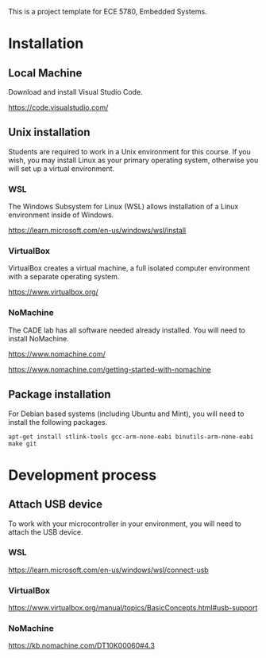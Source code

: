 This is a project template for ECE 5780, Embedded Systems.

# Installation
## Local Machine
Download and install Visual Studio Code.

https://code.visualstudio.com/

## Unix installation
Students are required to work in a Unix environment for this course.
If you wish, you may install Linux as your primary operating system, otherwise you will set up a virtual environment.

### WSL
The Windows Subsystem for Linux (WSL) allows installation of a Linux environment inside of Windows.

https://learn.microsoft.com/en-us/windows/wsl/install

### VirtualBox
VirtualBox creates a virtual machine, a full isolated computer environment with a separate operating system.

https://www.virtualbox.org/

### NoMachine
The CADE lab has all software needed already installed.
You will need to install NoMachine.

https://www.nomachine.com/

https://www.nomachine.com/getting-started-with-nomachine

## Package installation
For Debian based systems (including Ubuntu and Mint), you will need to install the following packages.
```
apt-get install stlink-tools gcc-arm-none-eabi binutils-arm-none-eabi make git
```

# Development process
## Attach USB device
To work with your microcontroller in your environment, you will need to attach the USB device.

### WSL
https://learn.microsoft.com/en-us/windows/wsl/connect-usb

### VirtualBox
https://www.virtualbox.org/manual/topics/BasicConcepts.html#usb-support

### NoMachine

https://kb.nomachine.com/DT10K00060#4.3
